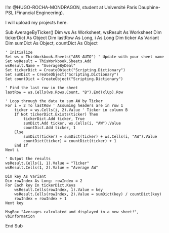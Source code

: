  I’m @HUGO-ROCHA-MONDRAGON, student at Université Paris Dauphine-PSL (Financial Engineering).

 I will upload my projects here.

Sub AverageByTicker()
    Dim ws As Worksheet, wsResult As Worksheet
    Dim tickerDict As Object
    Dim lastRow As Long, i As Long
    Dim ticker As Variant
    Dim sumDict As Object, countDict As Object

    ' Initialize
    Set ws = ThisWorkbook.Sheets("ABS-AUTO") ' Update with your sheet name
    Set wsResult = ThisWorkbook.Sheets.Add
    wsResult.Name = "AverageByDeal"
    Set tickerDict = CreateObject("Scripting.Dictionary")
    Set sumDict = CreateObject("Scripting.Dictionary")
    Set countDict = CreateObject("Scripting.Dictionary")
    
    ' Find the last row in the sheet
    lastRow = ws.Cells(ws.Rows.Count, "B").End(xlUp).Row
    
    ' Loop through the data to sum AW by Ticker
    For i = 2 To lastRow ' Assuming headers are in row 1
        ticker = ws.Cells(i, 2).Value ' Ticker in column B
        If Not tickerDict.Exists(ticker) Then
            tickerDict.Add ticker, True
            sumDict.Add ticker, ws.Cells(i, "AW").Value
            countDict.Add ticker, 1
        Else
            sumDict(ticker) = sumDict(ticker) + ws.Cells(i, "AW").Value
            countDict(ticker) = countDict(ticker) + 1
        End If
    Next i
    
    ' Output the results
    wsResult.Cells(1, 1).Value = "Ticker"
    wsResult.Cells(1, 2).Value = "Average AW"
    
    Dim key As Variant
    Dim rowIndex As Long: rowIndex = 2
    For Each key In tickerDict.Keys
        wsResult.Cells(rowIndex, 1).Value = key
        wsResult.Cells(rowIndex, 2).Value = sumDict(key) / countDict(key)
        rowIndex = rowIndex + 1
    Next key
    
    MsgBox "Averages calculated and displayed in a new sheet!", vbInformation
End Sub
<!---
HUGO-ROCHA-MONDRAGON/HUGO-ROCHA-MONDRAGON is a ✨ special ✨ repository because its `README.md` (this file) appears on your GitHub profile.
You can click the Preview link to take a look at your changes.
--->
